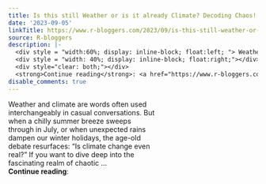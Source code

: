 ```yaml
---
title: Is this still Weather or is it already Climate? Decoding Chaos!
date: '2023-09-05'
linkTitle: https://www.r-bloggers.com/2023/09/is-this-still-weather-or-is-it-already-climate-decoding-chaos/
source: R-bloggers
description: |-
  <div style = "width:60%; display: inline-block; float:left; "> Weather and climate are words often used interchangeably in casual conversations. But when a chilly summer breeze sweeps through in July, or when unexpected rains dampen our winter holidays, the age-old debate resurfaces: “Is climate change even real?” If you want to dive deep into the fascinating realm of chaotic ...</div>
  <div style = "width: 40%; display: inline-block; float:right;"></div>
  <div style="clear: both;"></div>
  <strong>Continue reading</strong>: <a href="https://www.r-bloggers.com/2023/09/is-this-still-weather-or-is-i ...
disable_comments: true
---
```

<div style = "width:60%; display: inline-block; float:left; "> Weather and climate are words often used interchangeably in casual conversations. But when a chilly summer breeze sweeps through in July, or when unexpected rains dampen our winter holidays, the age-old debate resurfaces: “Is climate change even real?” If you want to dive deep into the fascinating realm of chaotic ...</div>
<div style = "width: 40%; display: inline-block; float:right;"></div>
<div style="clear: both;"></div>
<strong>Continue reading</strong>: <a href="https://www.r-bloggers.com/2023/09/is-this-still-weather-or-is-i ...